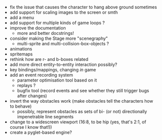 * fix the issue that causes the character to hang above ground sometimes
* add support for scaling images to the screen or smth
* add a menu
* add support for multiple kinds of game loops ?
* improve the documentation
  * more and better docstrings!
* consider making the Stage more "scenegraphy"
  * multi-sprite and multi-collision-box-objects ?
* animations
* spritemaps
* rethink how are r- and b-boxes related
* add more direct entity-to-entity interaction possibly?
* key bindings/mappings, changing *in* game
* add an event recording system
    * parameter optimisation tool based on it
    * replays ?
    * bugfix tool (record events and see whether they still trigger bugs
      after changes)
* invert the way obstacles work (make obstacles tell the characters how
  to behave)
  * possibly, represent obstacles as sets of bi- (or not) directionally
    impenetrable line segments
* change to a widescreen viewport (16:8, to be hip (yes, that's 2:1, of
  course I know that!))
* create a pyglet-based engine?
